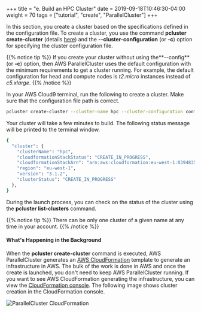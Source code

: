 +++
title = "e. Build an HPC Cluster"
date = 2019-09-18T10:46:30-04:00
weight = 70
tags = ["tutorial", "create", "ParallelCluster"]
+++

In this section, you create a cluster based on the specifications defined in the configuration file. To create a cluster, you use the command **pcluster create-cluster** (details [here](https://docs.aws.amazon.com/parallelcluster/latest/ug/pcluster.create-cluster-v3.html)) and the **--cluster-configuration** (or **-c**) option for specifying the cluster configuration file.

{{% notice tip %}}
If you create your cluster without using the**--config** (or **-c**) option, then AWS ParallelCluster uses the default configuration with the minimum requirements to get a cluster running. For example, the default configuration for head and compute nodes is *t2.micro* instances instead of *c5.xlarge*.
{{% /notice %}}


In your AWS Cloud9 terminal, run the following to create a cluster. Make sure that the configuration file path is correct.

```bash
pcluster create-cluster --cluster-name hpc --cluster-configuration config
```

Your cluster will take a few minutes to build. The following status message will be printed to the terminal window.

```bash
{
  "cluster": {
    "clusterName": "hpc",
    "cloudformationStackStatus": "CREATE_IN_PROGRESS",
    "cloudformationStackArn": "arn:aws:cloudformation:eu-west-1:039483528145:stack/cfd/67df3d40-4797-11ec-8758-0aef8dbeecd5",
    "region": "eu-west-1",
    "version": "3.1.2",
    "clusterStatus": "CREATE_IN_PROGRESS"
  },
}
```
During the launch process, you can check on the status of the cluster using the **pcluster list-clusters** command.

{{% notice tip %}}
There can be only one cluster of a given name at any time in your account.
{{% /notice %}}


#### What's Happening in the Background

When the **pcluster create-cluster** command is executed, AWS ParallelCluster generates an [AWS CloudFormation](https://aws.amazon.com/cloudformation/) template to generate an infrastructure in AWS. The bulk of the work is done in AWS and once the create is launched, you don't need to keep AWS ParallelCluster running. If you want to see AWS CloudFormation generating the infrastructure, you can view the [CloudFormation console](https://console.aws.amazon.com/cloudformation/). The following image shows cluster creation in the CloudFormation console.

![ParallelCluster CloudFormation](/images/hpc-aws-parallelcluster-workshop/pc-cloudformation.png)
